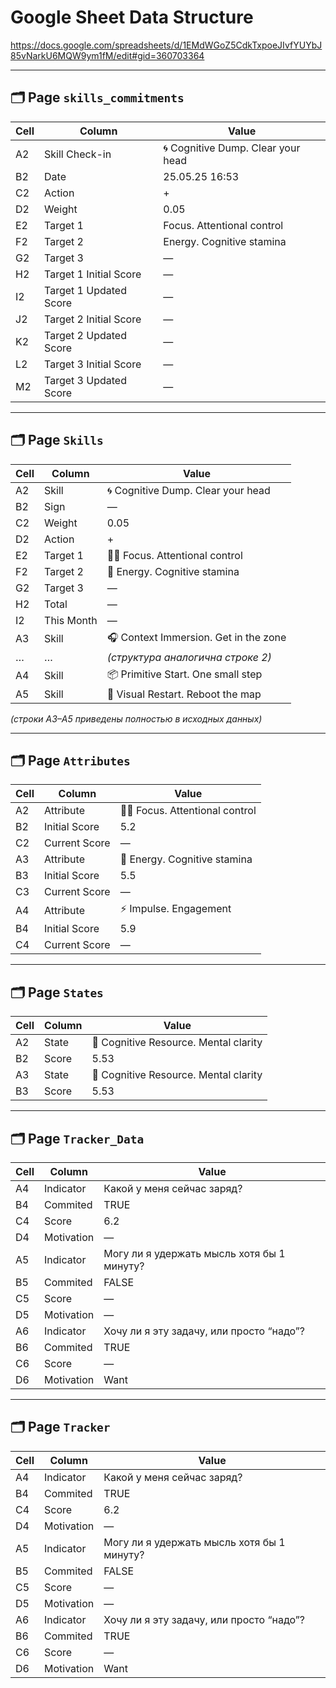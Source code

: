# Google Sheet Data Structure  
<https://docs.google.com/spreadsheets/d/1EMdWGoZ5CdkTxpoeJIvfYUYbJ85vNarkU6MQW9ym1fM/edit#gid=360703364>

---

## 🗂️ Page `skills_commitments`

| Cell | Column                 | Value                              |
|------|------------------------|------------------------------------|
| A2   | Skill Check-in         | 🌀 Cognitive Dump. Clear your head |
| B2   | Date                   | 25.05.25 16:53                     |
| C2   | Action                 | +                                  |
| D2   | Weight                 | 0.05                               |
| E2   | Target 1               | Focus. Attentional control         |
| F2   | Target 2               | Energy. Cognitive stamina          |
| G2   | Target 3               | ­—                                 |
| H2   | Target 1 Initial Score | ­—                                 |
| I2   | Target 1 Updated Score | ­—                                 |
| J2   | Target 2 Initial Score | ­—                                 |
| K2   | Target 2 Updated Score | ­—                                 |
| L2   | Target 3 Initial Score | ­—                                 |
| M2   | Target 3 Updated Score | ­—                                 |

---

## 🗂️ Page `Skills`

| Cell | Column        | Value                                      |
|------|---------------|--------------------------------------------|
| A2   | Skill         | 🌀 Cognitive Dump. Clear your head          |
| B2   | Sign          | ­—                                         |
| C2   | Weight        | 0.05                                       |
| D2   | Action        | +                                          |
| E2   | Target 1      | 🧘🏻 Focus. Attentional control             |
| F2   | Target 2      | 🔋 Energy. Cognitive stamina               |
| G2   | Target 3      | ­—                                         |
| H2   | Total         | ­—                                         |
| I2   | This Month    | ­—                                         |
| A3   | Skill         | 🎧 Context Immersion. Get in the zone      |
| …    | …             | *(структура аналогична строке 2)*          |
| A4   | Skill         | 📦 Primitive Start. One small step         |
| A5   | Skill         | 🔁 Visual Restart. Reboot the map          |

*(строки A3–A5 приведены полностью в исходных данных)*

---

## 🗂️ Page `Attributes`

| Cell | Column         | Value                                    |
|------|----------------|------------------------------------------|
| A2   | Attribute      | 🧘🏻 Focus. Attentional control          |
| B2   | Initial Score  | 5.2                                      |
| C2   | Current Score  | ­—                                       |
| A3   | Attribute      | 🔋 Energy. Cognitive stamina             |
| B3   | Initial Score  | 5.5                                      |
| C3   | Current Score  | ­—                                       |
| A4   | Attribute      | ⚡ Impulse. Engagement                    |
| B4   | Initial Score  | 5.9                                      |
| C4   | Current Score  | ­—                                       |

---

## 🗂️ Page `States`

| Cell | Column | Value                                   |
|------|--------|-----------------------------------------|
| A2   | State  | 🧠 Cognitive Resource. Mental clarity    |
| B2   | Score  | 5.53                                    |
| A3   | State  | 🧠 Cognitive Resource. Mental clarity    |
| B3   | Score  | 5.53                                    |

---

## 🗂️ Page `Tracker_Data`

| Cell | Column     | Value                                      |
|------|------------|--------------------------------------------|
| A4   | Indicator  | Какой у меня сейчас заряд?                 |
| B4   | Commited   | TRUE                                       |
| C4   | Score      | 6.2                                        |
| D4   | Motivation | ­—                                         |
| A5   | Indicator  | Могу ли я удержать мысль хотя бы 1 минуту? |
| B5   | Commited   | FALSE                                      |
| C5   | Score      | ­—                                         |
| D5   | Motivation | ­—                                         |
| A6   | Indicator  | Хочу ли я эту задачу, или просто “надо”?   |
| B6   | Commited   | TRUE                                       |
| C6   | Score      | ­—                                         |
| D6   | Motivation | Want                                       |

---

## 🗂️ Page `Tracker`

| Cell | Column     | Value                                      |
|------|------------|--------------------------------------------|
| A4   | Indicator  | Какой у меня сейчас заряд?                 |
| B4   | Commited   | TRUE                                       |
| C4   | Score      | 6.2                                        |
| D4   | Motivation | ­—                                         |
| A5   | Indicator  | Могу ли я удержать мысль хотя бы 1 минуту? |
| B5   | Commited   | FALSE                                      |
| C5   | Score      | ­—                                         |
| D5   | Motivation | ­—                                         |
| A6   | Indicator  | Хочу ли я эту задачу, или просто “надо”?   |
| B6   | Commited   | TRUE                                       |
| C6   | Score      | ­—                                         |
| D6   | Motivation | Want                                       |
